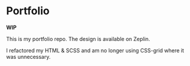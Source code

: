 # Portfolio

**WIP**

This is my portfolio repo. The design is available on Zeplin.

I refactored my HTML & SCSS and am no longer using CSS-grid where it was unnecessary.

